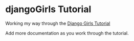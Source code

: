 # djangoGirls Tutorial

Working my way through the [Django Girls Tutorial](https://tutorial.djangogirls.org/en/)

Add more documentation as you work through the tutorial.
